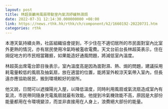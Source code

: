 ```yaml
---
layout: post
title: 林超英籲用風扇帶動室內氣流紓緩熱濕焗
date: 2022-07-31 12:14:30.000000000 +08:00
link: https://news.rthk.hk/rthk/ch/component/k2/1660192-20220731.htm
categories: rthk
---
```


本港天氣持續炎熱，社區組織協會提到，不少住在不適切居所的巿民面對室內比室外更熱的情況，亦有居民使用冷氣時被濫收電費。天文台前台長林超英表示，住在焗促地方的巿民相當難捱，如果能造好通風問題，將減低室內溫度。

林超英出席電台節目後表示，室內溫度高是因為面對濕、熱、焗的問題，建議採用耗電量較低的風扇及抽氣扇，放在適當的位置，能將室外較涼天氣帶入室內，但長遠亦應協助居民，搬到環境較好的居所。

他又說，日間可以遮擋陽光入屋，以降低溫度，同時利用風扇或氣流扇造成室內有氣流，市民帶同隨身充電風扇就最有效能。他提到冷氣機效能不高，原因是大部份能量都用在令環境變涼，而並非直接用在人身上，浪費絕大部份的能量。
